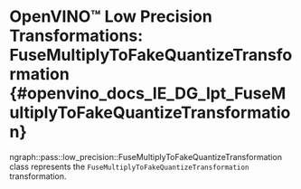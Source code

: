 # OpenVINO™ Low Precision Transformations: FuseMultiplyToFakeQuantizeTransformation {#openvino_docs_IE_DG_lpt_FuseMultiplyToFakeQuantizeTransformation}

ngraph::pass::low_precision::FuseMultiplyToFakeQuantizeTransformation class represents the `FuseMultiplyToFakeQuantizeTransformation` transformation.
